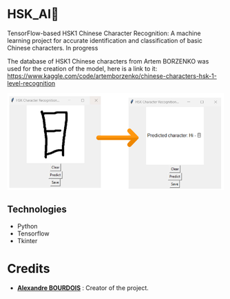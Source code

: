 # HSK_AI🧧

TensorFlow-based HSK1 Chinese Character Recognition: A machine learning project for accurate identification and classification of basic Chinese characters. In progress

The database of HSK1 Chinese characters from Artem BORZENKO was used for the creation of the model, here is a link to it: https://www.kaggle.com/code/artemborzenko/chinese-characters-hsk-1-level-recognition

<p align="center">
	<img src="misc/thumbnail.png" width="750">
</p>

## Technologies

- Python
- Tensorflow
- Tkinter

# [](https://github.com/alexandre-bourdois/HSK_AI#credits)Credits

- [**Alexandre BOURDOIS**](https://github.com/alexandre-bourdois) : Creator of the project.
